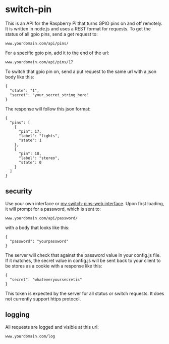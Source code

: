 # switch-pin

This is an API for the Raspberry Pi that turns GPIO pins on and off remotely. It is written in node.js and uses a REST format for requests. To get the status of all gpio pins, send a get request to:

    www.yourdomain.com/api/pins/

For a specific gpio pin, add it to the end of the url:

    www.yourdomain.com/api/pins/17

To switch that gpio pin on, send a put request to the same url with a json body like this:

    {
      "state": "1",
      "secret": "your_secret_string_here"
    }

The response will follow this json format:

    {
      "pins": [
        {
          "pin": 17,
          "label": "lights",
          "state": 1
        },
        {
          "pin": 18,
          "label": "stereo",
          "state": 0
        }
      ]
    }

## security

Use your own interface or [my switch-pins-web interface](https://github.com/stephengreenfield/switch-pin-web). Upon first loading, it will prompt for a password, which is sent to:

    www.yourdomain.com/api/password/

with a body that looks like this:

    {
      "password": "yourpassword"
    }

The server will check that against the password value in your config.js file. If it matches, the secret value in config.js will be sent back to your client to be stores as a cookie with a response like this:

    {
      "secret": "whateveryoursecretis"
    }

This token is expected by the server for all status or switch requests. It does not currently support https protocol.

## logging

All requests are logged and visible at this url:

    www.yourdomain.com/log